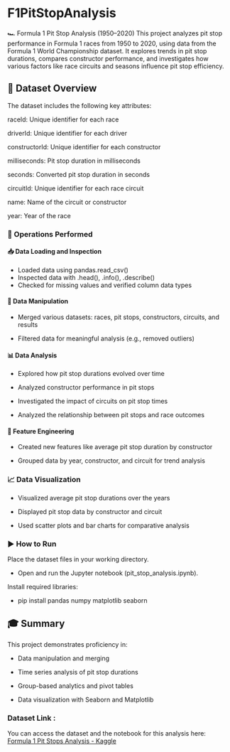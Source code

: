 # F1PitStopAnalysis
🏎️ Formula 1 Pit Stop Analysis (1950–2020)
This project analyzes pit stop performance in Formula 1 races from 1950 to 2020, using data from the Formula 1 World Championship dataset. It explores trends in pit stop durations, compares constructor performance, and investigates how various factors like race circuits and seasons influence pit stop efficiency.

## **🧾 Dataset Overview**
The dataset includes the following key attributes:

raceId: Unique identifier for each race

driverId: Unique identifier for each driver

constructorId: Unique identifier for each constructor

milliseconds: Pit stop duration in milliseconds

seconds: Converted pit stop duration in seconds

circuitId: Unique identifier for each race circuit

name: Name of the circuit or constructor

year: Year of the race

### **🔧 Operations Performed**
#### 📥 Data Loading and Inspection
- Loaded data using pandas.read_csv()
- Inspected data with .head(), .info(), .describe()
- Checked for missing values and verified column data types

#### 🧮 Data Manipulation
- Merged various datasets: races, pit stops, constructors, circuits, and results

- Filtered data for meaningful analysis (e.g., removed outliers)

#### 📊 Data Analysis
- Explored how pit stop durations evolved over time

- Analyzed constructor performance in pit stops

- Investigated the impact of circuits on pit stop times

- Analyzed the relationship between pit stops and race outcomes

#### 🔄 Feature Engineering
- Created new features like average pit stop duration by constructor

- Grouped data by year, constructor, and circuit for trend analysis

### 📈 Data Visualization
- Visualized average pit stop durations over the years

- Displayed pit stop data by constructor and circuit

- Used scatter plots and bar charts for comparative analysis

### ▶️ How to Run
Place the dataset files in your working directory.

- Open and run the Jupyter notebook (pit_stop_analysis.ipynb).

Install required libraries:

- pip install pandas numpy matplotlib seaborn

## 🎓 Summary
This project demonstrates proficiency in:

- Data manipulation and merging

- Time series analysis of pit stop durations

- Group-based analytics and pivot tables

- Data visualization with Seaborn and Matplotlib

###  Dataset Link :

You can access the dataset and the notebook for this analysis here:
[Formula 1 Pit Stops Analysis - Kaggle](https://www.kaggle.com/code/kevinkwan/formula-1-pit-stops-analysis/notebook)
